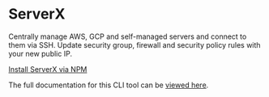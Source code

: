 ServerX
===========================

Centrally manage AWS, GCP and self-managed servers and connect to them via SSH. Update security group, firewall and security policy rules with your new public IP.

[Install ServerX via NPM](https://www.npmjs.com/package/serverx)

The full documentation for this CLI tool can be [viewed here](https://serverx.haribodev.uk).